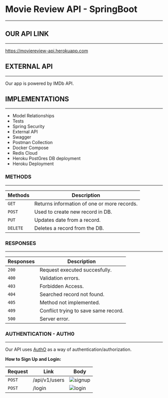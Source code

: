 # Movie Review API - SpringBoot
***

## OUR API LINK
***
https://moviereview-api.herokuapp.com


## EXTERNAL API
***
Our app is powered by IMDb API.

## IMPLEMENTATIONS
***
- Model Relationships
- Tests
- Spring Security
- External API
- Swagger
- Postman Collection
- Docker Compose
- Redis Cloud
- Heroku PostGres DB deployment
- Heroku Deployment



### METHODS
***
| Methods  | Description                                 |
|----------|---------------------------------------------|
| `GET`    | Returns information of one or more records. |
| `POST`   | Used to create new record in DB.            |
| `PUT`    | Updates date from a record.                 |
| `DELETE` | Deletes a record from the DB.               |


### RESPONSES
***
| Responses | Description                          |
|-----------|--------------------------------------|
| `200`     | Request executed succesfully.        |
| `400`     | Validation errors.                   |
| `403`     | Forbidden Access.                    |
| `404`     | Searched record not found.           |
| `405`     | Method not implemented.              |
| `409`     | Conflict trying to save same record. |
| `500`     | Server error.                        |

### AUTHENTICATION - AUTH0
***
Our API uses [AuthO](https://auth0.com/) as a way of authentication/authorization.

**How to Sign Up and Login:**

| Request | Link                      | Body                                                                                                               |
|---------|---------------------------|--------------------------------------------------------------------------------------------------------------------|
| `POST`  | /api/v1/users             | ![signup](https://user-images.githubusercontent.com/103673996/177134217-af200217-50ac-4845-b83a-c9c3f9afb730.png)  |
| `POST`  | /login                    | ![login](https://user-images.githubusercontent.com/103673996/177135060-4e368afa-313f-4877-84f0-75292f1fe6ce.png)  |

